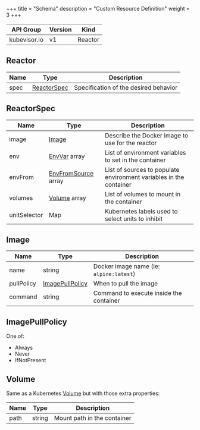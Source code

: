 +++
title = "Schema"
description = "Custom Resource Definition"
weight = 3
+++

| API Group | Version | Kind |
| --------- | ------- | ---- |
| kubevisor.io | v1 | Reactor |

## Reactor

| Name | Type | Description |
| ---- | ---- | ----------- |
| spec | [ReactorSpec](#ReactorSpec) | Specification of the desired behavior |

## ReactorSpec

| Name | Type | Description |
| ---- | ---- | ----------- |
| image | [Image](#Image) | Describe the Docker image to use for the reactor |
| env | [EnvVar](https://v1-18.docs.kubernetes.io/docs/reference/generated/kubernetes-api/v1.18/#envvar-v1-core) array | List of environment variables to set in the container |
| envFrom | [EnvFromSource](https://v1-18.docs.kubernetes.io/docs/reference/generated/kubernetes-api/v1.18/#envfromsource-v1-core) array | List of sources to populate environment variables in the container |
| volumes | [Volume](#Volume) array | List of volumes to mount in the container |
| unitSelector | Map | Kubernetes labels used to select units to inhibit |

## Image

| Name | Type | Description |
| ---- | ---- | ----------- |
| name | string | Docker image name (ie: `alpine:latest`) |
| pullPolicy | [ImagePullPolicy](#ImagePullPolicy) | When to pull the image |
| command | string | Command to execute inside the container |

## ImagePullPolicy

One of:

 - Always
 - Never
 - IfNotPresent

## Volume

Same as a Kubernetes [Volume](https://v1-18.docs.kubernetes.io/docs/reference/generated/kubernetes-api/v1.18/#volume-v1-core) but with those extra properties:

| Name | Type | Description |
| ---- | ---- | ----------- |
| path | string | Mount path in the container |
